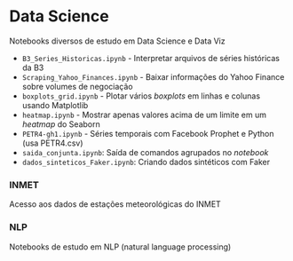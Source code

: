 # Data Science
Notebooks diversos de estudo em Data Science e Data Viz

- `B3_Series_Historicas.ipynb` - Interpretar arquivos de séries históricas da B3
- `Scraping_Yahoo_Finances.ipynb` - Baixar informações do Yahoo Finance sobre volumes de negociação
- `boxplots_grid.ipynb` - Plotar vários *boxplots* em linhas e colunas usando Matplotlib
- `heatmap.ipynb` - Mostrar apenas valores acima de um limite em um *heatmap* do Seaborn
- `PETR4-gh1.ipynb` - Séries temporais com Facebook Prophet e Python (usa PETR4.csv)
- `saida_conjunta.ipynb`: Saída de comandos agrupados no *notebook*
- `dados_sinteticos_Faker.ipynb`: Criando dados sintéticos com Faker

### INMET
Acesso aos dados de estações meteorológicas do INMET

### NLP
Notebooks de estudo em NLP (natural language processing)
